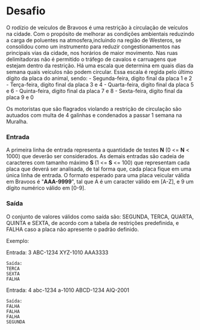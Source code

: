 # Desafio

<p>O rodízio de veículos de Bravoos é uma restrição à circulação de veículos na cidade. Com o propósito de melhorar as condições ambientais reduzindo a carga de poluentes na atmosfera,incluindo na região de Westeros, se consolidou como um instrumento para reduzir congestionamentos nas principais vias da cidade, nos horários de maior movimento. Nas ruas delimitadoras não é permitido o tráfego de cavalos e carruagens que estejam dentro da restrição. Há uma escala que determina em quais dias da semana quais veículos não podem circular. Essa escala é regida pelo último dígito da placa do animal, sendo:
- Segunda-feira, digito final da placa 1 e 2
- Terça-feira, digito final da placa 3 e 4
- Quarta-feira, digito final da placa 5 e 6
- Quinta-feira, digito final da placa 7 e 8
- Sexta-feira, digito final da placa 9 e 0

Os motoristas que são flagrados violando a restrição de circulação são autuados com multa de 4 galinhas e condenados a passar 1 semana na Muralha.
</p>

<h3>Entrada</h3>

<p>A primeira linha de entrada representa a quantidade de testes <b>N</b> (0 <= <b>N</b> < 1000) que deverão ser considerados. As demais entradas são cadeia de caracteres com tamanho máximo <b>S</b> (1 <= <b>S</b> <= 100) que representam cada placa que deverá ser analisada, de tal forma que, cada placa fique em uma única linha de entrada. O formato esperado para uma placa veicular válida em Bravoos é "<b>AAA-9999</b>", tal que A é um caracter válido em [A-Z], e 9 um dígito numérico válido em [0-9].</p>

<h3>Saída</h3>

<p>O conjunto de valores válidos como saída são: SEGUNDA, TERCA, QUARTA, QUINTA e SEXTA, de acordo com a tabela de restrições predefinida, e FALHA caso a placa não apresente o padrão definido.</p>

<p>Exemplo:</p>

<p>
    Entrada: 
    3
    ABC-1234
    XYZ-1010
    AAA3333

    Saída: 
    TERCA
    SEXTA
    FALHA
</p>
<p>
    Entrada: 
    4
    abc-1234
    a-1010
    ABCD-1234
    AIQ-2001

    Saída: 
    FALHA
    FALHA
    FALHA
    SEGUNDA
</p>